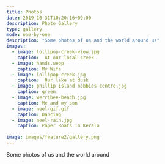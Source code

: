 ```yaml
---
title: Photos
date: 2019-10-31T10:20:16+09:00
description: Photo Gallery
type: gallery
mode: one-by-one
description: "Some photos of us and the world around us"
images:
  - image: lollipop-creek-view.jpg
    caption:  At our local creek
  - image: hands.webp
    caption: My Wife
  - image: lollipop-creek.jpg
    caption:  Our lake at dusk
  - image: phillip-island-nobbies-centre.jpg
    caption: green
  - image: werribee-beach.jpg
    caption: Me and my son
  - image: neel-gif.gif
    caption: Dancing 
  - image: neel-rain.jpg
    caption: Paper Boats in Kerala
 
image: images/feature2/gallery.png
---
```


Some photos of us and the world around